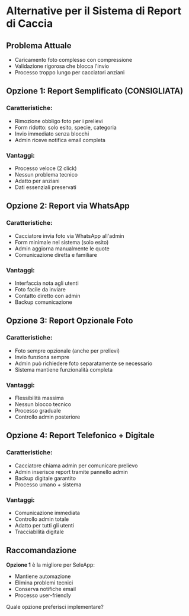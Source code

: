 # Alternative per il Sistema di Report di Caccia

## Problema Attuale
- Caricamento foto complesso con compressione
- Validazione rigorosa che blocca l'invio
- Processo troppo lungo per cacciatori anziani

## Opzione 1: Report Semplificato (CONSIGLIATA)
### Caratteristiche:
- Rimozione obbligo foto per i prelievi
- Form ridotto: solo esito, specie, categoria
- Invio immediato senza blocchi
- Admin riceve notifica email completa

### Vantaggi:
- Processo veloce (2 click)
- Nessun problema tecnico
- Adatto per anziani
- Dati essenziali preservati

## Opzione 2: Report via WhatsApp
### Caratteristiche:
- Cacciatore invia foto via WhatsApp all'admin
- Form minimale nel sistema (solo esito)
- Admin aggiorna manualmente le quote
- Comunicazione diretta e familiare

### Vantaggi:
- Interfaccia nota agli utenti
- Foto facile da inviare
- Contatto diretto con admin
- Backup comunicazione

## Opzione 3: Report Opzionale Foto
### Caratteristiche:
- Foto sempre opzionale (anche per prelievi)
- Invio funziona sempre
- Admin può richiedere foto separatamente se necessario
- Sistema mantiene funzionalità completa

### Vantaggi:
- Flessibilità massima
- Nessun blocco tecnico
- Processo graduale
- Controllo admin posteriore

## Opzione 4: Report Telefonico + Digitale
### Caratteristiche:
- Cacciatore chiama admin per comunicare prelievo
- Admin inserisce report tramite pannello admin
- Backup digitale garantito
- Processo umano + sistema

### Vantaggi:
- Comunicazione immediata
- Controllo admin totale
- Adatto per tutti gli utenti
- Tracciabilità digitale

## Raccomandazione
**Opzione 1** è la migliore per SeleApp:
- Mantiene automazione
- Elimina problemi tecnici
- Conserva notifiche email
- Processo user-friendly

Quale opzione preferisci implementare?